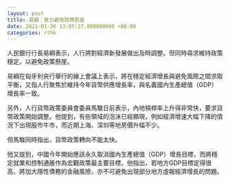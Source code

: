 ```yaml
---
layout: post
title: 易綱：致力避免政策懸崖
date: 2021-01-26 13:05:27.000000000 +08:00
categories: rthk
---
```


人民銀行行長易綱表示，人行將對經濟新發展做出及時調整，但同時尋求維持政策穩定，以避免政策懸崖。

易綱在匈牙利央行舉行的線上會議上表示，將在穩定經濟增長與避免風險之間求取平衡，又指人行聚焦於維持今年貨幣供應增長率，與名義國內生產總值（GDP）增長率一致。

另外，人行貨幣政策委員會委員馬駿日前表示，內地槓桿率上升得非常快，要求貨幣政策開始調整。他提到，有些領域的泡沫已經顯現，例如經濟增速大幅下降的情況下出現股市牛市，而近期上海、深圳等地房價升幅不少。

但馬駿同時指出，貨幣政策轉向不能太快。

他又提到，中國今年開始應該永久取消國內生產總值（GDP）增長目標，而將穩定就業和控制通脹作為宏觀政策最主要目標。他指出，若地方GDP目標定得很高，將加大隱性債務的金融風險，亦不可避免出現部分地方虛報經濟增長的問題。
